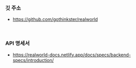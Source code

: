 

### 깃 주소
- https://github.com/gothinkster/realworld

<br>

### API 명세서 
- https://realworld-docs.netlify.app/docs/specs/backend-specs/introduction/
